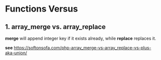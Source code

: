# Functions Versus

## 1. array_merge vs. array_replace

**merge** will append integer key if it exists already, while **replace** replaces it.

**see** https://softonsofa.com/php-array_merge-vs-array_replace-vs-plus-aka-union/